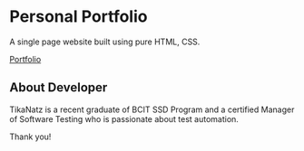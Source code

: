 # Personal Portfolio

A single page website built using pure HTML, CSS. 

[Portfolio](tnbr-portfolio.netlify.com/)

## About Developer
TikaNatz is a recent graduate of BCIT SSD Program and a certified Manager of Software Testing who is passionate about test automation.

Thank you!
